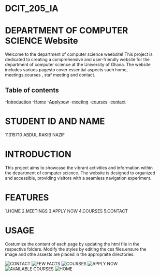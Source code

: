 # DCIT_205_IA


   # DEPARTMENT OF COMPUTER SCIENCE Website

Welcome to the department of computer science weebsite! This project is dedicated to creating a comprehensive and user-friendly website for the department of computer science at the University of Ghana. The website includes variuos pagesto cover essential aspects such home, meetings,courses  , staf meeting and contact.

## Table of contents
-[Introduction](#introduction)
-[Home](#home)
-[Applynow](#Applynow)
-[meeting](#meeting)
-[courses](#courses)
-[contact](#contact)

# STUDENT ID AND NAME 
11315710 ABDUL RAKIB NAZIF

# INTRODUCTION
This project aims to showcase the vibrant activities and information within the department of computer science. The website is designed to organized and accessible, providing visitors with a seamless navigation experiment.

# FEATURES
1.HOME
2.MEETINGS
3.APPLY NOW
4.COURSES
5.CONTACT

# USAGE
Costumize the content of each page by updating the html file in the respective folders. Modify the styles by editing the css files.ensure the image and othe assests are placed in the appropraite directories.

![CONTACT](<Screenshot (7).png>)
![FEW FACTS ](<Screenshot (6)-2.png>)
![COURSES](<Screenshot (5).png>)
![APPLY NOW](<Screenshot (4).png>)
![AVAILABLE COURSES](<Screenshot (3).png>)
![HOME](<Screenshot (2).png>)